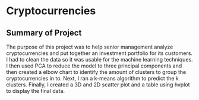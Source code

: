 # Cryptocurrencies

## Summary of Project
The purpose of this project was to help senior management analyze cryptocurrencies and put together an investment portfolio for its customers. I had to clean the data so it was usable for the machine learning techniques. I then used PCA to reduce the model to three principal components and then created a elbow chart to identify the amount of clusters to group the cryptocurrencies in to. Next, I ran a k-means algorithm to predict the k clusters. Finally, I created a 3D and 2D scatter plot and a table using hvplot to display the final data.